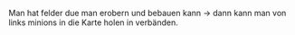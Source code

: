 Man hat felder due man erobern und bebauen kann
-> dann kann man von links minions in die Karte holen in verbänden.